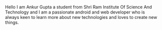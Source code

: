 Hello I am Ankur Gupta a student from Shri Ram Institute Of Science And Technology and I am a passionate android and web developer who is always keen to learn more about new technologies and loves to create new things. 